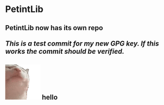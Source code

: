 # PetintLib
PetintLib now has its own repo
<br>
<br>
___This is a test commit for my new GPG key. If this works the commit should be verified.___
---
![cat-vibe.gif](cat-vibe.gif)
hello
---